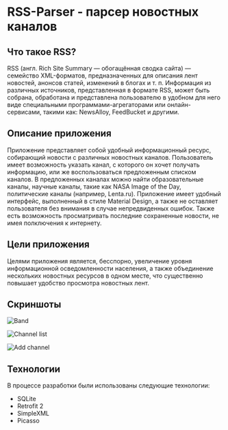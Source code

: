 # RSS-Parser - парсер новостных каналов

## Что такое RSS?

RSS (англ. Rich Site Summary — обогащённая сводка сайта) — семейство XML-форматов,
предназначенных для описания лент новостей, анонсов статей, изменений в блогах и т. п.
Информация из различных источников, представленная в формате RSS, может быть собрана,
обработана и представлена пользователю в удобном для него виде специальными программами-агрегаторами
или онлайн-сервисами, такими как: NewsAlloy, FeedBucket и другими.

## Описание приложения

Приложение представляет собой удобный информационный ресурс, собирающий новости с различных новостных каналов.
Пользователь имеет возможность указать канал, с которого он хочет получать информацию, или же воспользоваться 
предложенным списком каналов. В предложенных каналах можно найти образовательные каналы, научные каналы, такие как 
NASA Image of the Day, политические каналы (например, Lenta.ru). 
Приложение имеет удобный интерфейс, выполненный в стиле Material Design, а также не оставляет пользователя без внимания 
в случае непредвиденных ошибок. Также есть возможность просматривать последние сохраненные новости, не имея полключения к интернету.

## Цели приложения

Целями приложения является, бесспорно, увеличение уровня информационной осведомленности населения, а также объединение 
нескольких новостных ресурсов в одном месте, что существенно повышает удобство просмотра новостных лент.

## Скриншоты

![Band](https://raw.github.com/CakeWalker1337/RSS-Parser/master/github/screenshots/1.jpg)

![Channel list](https://raw.github.com/CakeWalker1337/RSS-Parser/master/github/screenshots/2.jpg)

![Add channel](https://raw.github.com/CakeWalker1337/RSS-Parser/master/github/screenshots/3.jpg)


## Технологии
В процессе разработки были использованы следующие технологии:
* SQLite
* Retrofit 2
* SimpleXML
* Picasso
